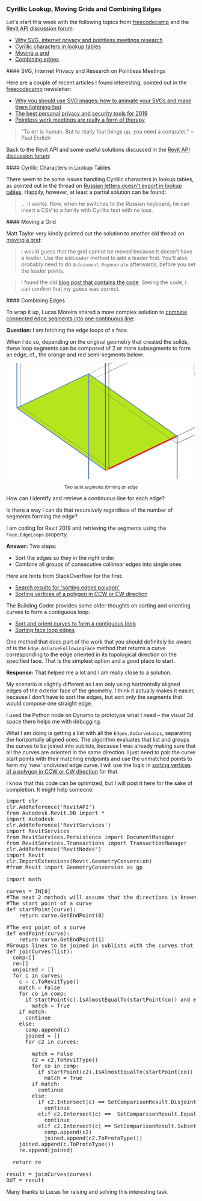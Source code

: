 <head>
<meta http-equiv="Content-Type" content="text/html; charset=utf-8">
<link rel="stylesheet" type="text/css" href="bc.css">
<script src="https://cdn.rawgit.com/google/code-prettify/master/loader/run_prettify.js" type="text/javascript"></script>
<script async src="https://platform.twitter.com/widgets.js" charset="utf-8"></script>
</head>

<!---

- Combine connected edge segments into one continuous line
  https://forums.autodesk.com/t5/revit-api-forum/combine-connected-edge-segments-into-one-continuous-line/m-p/9126098
  https://stackoverflow.com/questions/26889624/sorting-of-edges-of-polygon
  https://stackoverflow.com/search?q=sorting+edges+polygon
  https://stackoverflow.com/questions/13114378/sorting-vertices-of-a-polygon-in-ccw-or-cw-direction
  Sort and Orient Curves to Form a Contiguous Loop
  https://thebuildingcoder.typepad.com/blog/2013/03/sort-and-orient-curves-to-form-a-contiguous-loop.html
  sorting and orienting curves to form a contiguous loop
  One method that does part of the work that you should definitely be aware of is the Edge.AsCurveFollowingFace method that returns a curve corresponding to the edge oriented in its topological direction on the specified face. That is the simplest option and a good place to start.

- Russian letters doesn't export in lookup tables
  https://forums.autodesk.com/t5/revit-api-forum/russian-letters-doesn-t-export-in-lookup-tables/m-p/9116678
  I myself haven't done that yet but my colleague did - it works. Now when he switches to the Russian keyboard he can insert a csv to a family with Cyrillic text with no loss.

- [Moving a grid](https://forums.autodesk.com/t5/revit-api-forum/moving-a-grid/m-p/9115841)


twitter:


Cyrillic lookup tables, moving grids and combining face loop edges the #RevitAPI #DynamoBim @AutodeskForge @AutodeskRevit #bim #ForgeDevCon http://bit.ly/combiningedges

Topics to start this week
&ndash; Why SVG?
&ndash; Internet privacy
&ndash; Pointless meetings research
&ndash; Cyrillic characters in lookup tables
&ndash; Moving a grid
&ndash; Combining edges...

linkedin:


#bim #DynamoBim #ForgeDevCon #Revit #API #IFC #SDK #AI #VisualStudio #Autodesk #AEC #adsk

the [Revit API discussion forum](http://forums.autodesk.com/t5/revit-api-forum/bd-p/160) thread

<p style="font-size: 80%; font-style:italic"></p>

-->

### Cyrillic Lookup, Moving Grids and Combining Edges

Let's start this week with the following topics
from [freecodecamp](https://www.freecodecamp.org) and 
the [Revit API discussion forum](http://forums.autodesk.com/t5/revit-api-forum/bd-p/160):

- [Why SVG, internet privacy and pointless meetings research](#2)
- [Cyrillic characters in lookup tables](#3)
- [Moving a grid](#4)
- [Combining edges](#5)

####<a name="2"></a> SVG, Internet Privacy and Research on Pointless Meetings

Here are a couple of recent articles I found interesting, pointed out in
the [freecodecamp](https://www.freecodecamp.org) newsletter:

- [Why you should use SVG images: how to animate your SVGs and make them lightning fast](https://www.freecodecamp.org/news/a-fresh-perspective-at-why-when-and-how-to-use-svg/)
- [The best personal privacy and security tools for 2019](https://www.freecodecamp.org/news/privacy-tools)
- [Pointless work meetings are really a form of therapy](https://www.bbc.com/news/education-50418317)

> "To err is human. But to really foul things up, you need a computer." &ndash; Paul Ehrlich

Back to the Revit API and some useful solutions discussed in 
the [Revit API discussion forum](http://forums.autodesk.com/t5/revit-api-forum/bd-p/160):

####<a name="3"></a> Cyrillic Characters in Lookup Tables

There seem to be some issues handling Cyrillic characters in lookup tables, as pointed out in the thread 
on [Russian letters doesn't export in lookup tables](https://forums.autodesk.com/t5/revit-api-forum/russian-letters-doesn-t-export-in-lookup-tables/m-p/9116678).
Happily, however, at least a partial solution can be found:

> ... it works. Now, when he switches to the Russian keyboard, he can insert a CSV to a family with Cyrillic text with no loss.

####<a name="4"></a> Moving a Grid

Matt Taylor very kindly pointed out the solution to another old thread
on [moving a grid](https://forums.autodesk.com/t5/revit-api-forum/moving-a-grid/m-p/9115841):

> I would guess that the grid cannot be moved because it doesn't have a leader.
Use the `AddLeader` method to add a leader first.
You'll also probably need to do a `document.Regenerate` afterwards, before you set the leader points.

> I found the old [blog post that contains the code](https://adndevblog.typepad.com/aec/2016/04/forge-devcon-early-bird-revit-api-moving-a-grid-with-datumplane-method.html).
Seeing the code, I can confirm that my guess was correct.


####<a name="5"></a> Combining Edges

To wrap it up, Lucas Moreira shared a more complex solution
to [combine connected edge segments into one continuous line](https://forums.autodesk.com/t5/revit-api-forum/combine-connected-edge-segments-into-one-continuous-line/m-p/9126098):

**Question:** I am fetching the edge loops of a face.

When I do so, depending on the original geometry that created the solids, these loop segments can be composed of 2 or more subsegments to form an edge, cf., the orange and red semi-segments below:

<center>
<img src="img/edgesegment.png" alt="Two semi segments forming an edge" width="500"> <!--680-->
<p style="font-size: 80%; font-style:italic">Two semi segments forming an edge</p>
</center>

How can I identify and retrieve a continuous line for each edge?

Is there a way I can do that recursively regardless of the number of segments forming the edge?

I am coding for Revit 2019 and retrieving the segments using the `Face.EdgeLoops` property.

**Answer:** Two steps:

- Sort the edges so they in the right order
- Combine all groups of consecutive collinear edges into single ones

Here are hints from StackOverflow for the first:

- [Search results for 'sorting edges polygon'](https://stackoverflow.com/search?q=sorting+edges+polygon)
- [Sorting vertices of a polygon in CCW or CW direction](https://stackoverflow.com/questions/13114378/sorting-vertices-of-a-polygon-in-ccw-or-cw-direction)

The Building Coder provides some older thoughts on sorting and orienting curves to form a contiguous loop:

- [Sort and orient curves to form a contiguous loop](https://thebuildingcoder.typepad.com/blog/2013/03/sort-and-orient-curves-to-form-a-contiguous-loop.html)
- [Sorting face loop edges](https://thebuildingcoder.typepad.com/blog/2015/01/autodesk-internship-in-california-and-sorting-edges.html#3)

One method that does part of the work that you should definitely be aware of is the `Edge.AsCurveFollowingFace` method that returns a curve corresponding to the edge oriented in its topological direction on the specified face.
That is the simplest option and a good place to start.

**Response:** That helped me a lot and I am really close to a solution.

My scenario is slightly different as I am only using horizontally aligned edges of the exterior face of the geometry.
I think it actually makes it easier, because I don't have to sort the edges, but sort only the segments that would compose one straight edge.

I used the Python node on Dynamo to prototype what I need &ndash; the visual 3d space there helps me with debugging.

What I am doing is getting a list with all the `Edges.AsCurveLoops`, separating the horizontally aligned ones.
The algorithm evaluates that list and groups the curves to be joined into sublists, because I was already making sure that all the curves are oriented in the same direction.
I just need to pair the curve start points with their matching endpoints and use the unmatched points to form my 'new' undivided edge curve.
I will use the logic
in [sorting vertices of a polygon in CCW or CW direction](https://stackoverflow.com/questions/13114378/sorting-vertices-of-a-polygon-in-ccw-or-cw-direction) for
that.

I know that this code can be optimized, but I will post it here for the sake of completion.
It might help someone:

<pre class="prettyprint">
import clr
clr.AddReference('RevitAPI')
from Autodesk.Revit.DB import *
import Autodesk
clr.AddReference('RevitServices')
import RevitServices
from RevitServices.Persistence import DocumentManager
from RevitServices.Transactions import TransactionManager
clr.AddReference("RevitNodes")
import Revit
clr.ImportExtensions(Revit.GeometryConversion)
#from Revit import GeometryConversion as gp

import math

curves = IN[0]
#The next 2 methods will assume that the directions is known.
#The start point of a curve
def startPoint(curve):
    return curve.GetEndPoint(0)

#The end point of a curve
def endPoint(curve):
    return curve.GetEndPoint(1)
#Groups lines to be joined in sublists with the curves that have to be joined    
def joinCurves(list):
  comp=[]
  re=[]
  unjoined = []
  for c in curves:
    c = c.ToRevitType()
    match = False
    for co in comp:
      if startPoint(c).IsAlmostEqualTo(startPoint(co)) and endPoint(c).IsAlmostEqualTo(endPoint(co)):
        match = True
    if match:
      continue
    else:
      comp.append(c)      
      joined = []
      for c2 in curves:
        
        match = False
        c2 = c2.ToRevitType()
        for co in comp:
          if startPoint(c2).IsAlmostEqualTo(startPoint(co)) and endPoint(c2).IsAlmostEqualTo(endPoint(co)):
            match = True
        if match:
          continue
        else:
          if c2.Intersect(c) == SetComparisonResult.Disjoint:
            continue
          elif c2.Intersect(c) ==  SetComparisonResult.Equal:
            continue
          elif c2.Intersect(c) == SetComparisonResult.Subset:
            comp.append(c2)
            joined.append(c2.ToProtoType())
    joined.append(c.ToProtoType())
    re.append(joined)

  return re

result = joinCurves(curves)
OUT = result
</pre>

Many thanks to Lucas for raising and solving this interesting task.
